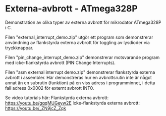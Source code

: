 # Externa-avbrott - ATmega328P
Demonstration av olika typer av externa avbrott för mikrodator ATmega328P i C.

Filen "external_interrupt_demo.zip" utgör ett program som demonstrerar användning av flankstyrda externa avbrott för toggling av lysdioder via tryckknappar.

Filen "pin_change_interrupt_demo.zip" demonstrerar motsvarande program med icke-flankstyrda avbrott (PIN Change Interrupts).

Filen "asm external interrupt demo.zip" demonstrerar flankstyrda externa avbrott i assembler.
Här demonstreras hur en avbrottsrutin inte är något annat än en subrutin (funktion) på en viss adress i programminnet,
i detta fall adress 0x0002 för externt avbrott INT0.

Se video tutorials här:
Flankstyrda externa avbrott: https://youtu.be/gqqMUGeyw2E
Icke-flankstyrda externa avbrott: https://youtu.be/_ZN9jcZ_Zqk
